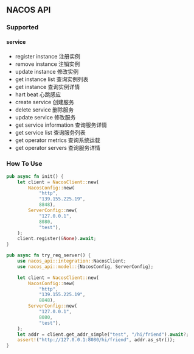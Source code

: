 ## NACOS API

### Supported

#### service

- register instance 注册实例
- remove instance 注销实例
- update instance 修改实例
- get instance list 查询实例列表
- get instance 查询实例详情
- hart beat 心跳感应
- create service 创建服务
- delete service 删除服务
- update service 修改服务
- get service information 查询服务详情
- get service list 查询服务列表
- get operator metrics 查询系统运载
- get operator servers 查询服务详情

### How To Use

```rust
pub async fn init() {
    let client = NacosClient::new(
        NacosConfig::new(
            "http",
            "139.155.225.19",
            8848),
        ServerConfig::new(
            "127.0.0.1",
            8080,
            "test"),
    );
    client.register(&None).await;
}

pub async fn try_req_server() {
    use nacos_api::integration::NacosClient;
    use nacos_api::model::{NacosConfig, ServerConfig};

    let client = NacosClient::new(
        NacosConfig::new(
            "http",
            "139.155.225.19",
            8848),
        ServerConfig::new(
            "127.0.0.1",
            8080,
            "test"),
    );
    let addr = client.get_addr_simple("test", "/hi/friend").await?;
    assert!("http://127.0.0.1:8080/hi/friend", addr.as_str());
}
```
    